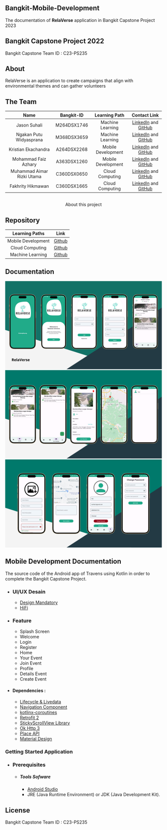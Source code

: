 ## Bangkit-Mobile-Development
The documentation of <b>RelaVerse</b> application in Bangkit Capstone Project 2023


## Bangkit Capstone Project 2022
Bangkit Capstone Team ID :  C23-PS235


## About

RelaVerse is an application to create campaigns that align with environmental themes and can gather volunteers

## The Team

|              Name              | Bangkit-ID |   Learning Path    |                                                       Contact Link                                                       |
| :----------------------------: | :--------: | :----------------: | :----------------------------------------------------------------------------------------------------------------------: |
| Jason Suhali | M264DSX1746 |  Machine Learning  |            [LinkedIn](https://www.linkedin.com/in/jason-suhali-604814222/)  and [GitHub](https://github.com/JasonXander)         |
|   Ngakan Putu Widyasprana     | M368DSX3659 |  Machine Learning  |                [LinkedIn](https://www.linkedin.com/in/ngakanwp/)    and [GitHub](https://github.com/NgakanWidyasprana)            |
|     Kristian Ekachandra            | A264DSX2268| Mobile Development |              [LinkedIn](https://www.linkedin.com/in/kristian-ekachandra/)       and [GitHub](https://github.com/KristianEka)        |
|     Mohammad Faiz Azhary     | A363DSX1260 | Mobile Development |    [LinkedIn](https://www.linkedin.com/in/mohammad-faiz-azhary/)  and [GitHub](https://github.com/zee-azha)    |
|      Muhammad Aimar Rizki Utama     |C360DSX0650 |  Cloud Computing   | [LinkedIn](https://www.linkedin.com/in/muhammad-aimar-rizki-utama-75479b21b/) and [GitHub](https://github.com/aimrzky)   |
|        Fakhrity Hikmawan         | C360DSX1665 |  Cloud Computing   |        [LinkedIn](https://www.linkedin.com/in/fakhrity-hikmawan/)   and [GitHub](https://github.com/fahixa)     |


## 
<p align="center">
 About this project
</p>

## Repository

|   Learning Paths   |                                Link                                |
| :----------------: | :----------------------------------------------------------------: |
| Mobile Development | [Github](https://github.com/zee-azha/Relaverse) |
| Cloud Computing  | [Github](https://github.com/aimrzky/Relaverse-CC)  |
| Machine Learning  | [Github](https://github.com/NgakanWidyasprana/RelaVerse-ML/tree/main)  |


## Documentation
![Relavers](https://raw.githubusercontent.com/zee-azha/Asset/main/MobileApps/8.png)
![Relavers](https://raw.githubusercontent.com/zee-azha/Asset/main/MobileApps/9.png)
![Relavers](https://raw.githubusercontent.com/zee-azha/Asset/main/MobileApps/10.png)
## Mobile Development Documentation
The source code of the Android app of Travens using Kotlin in order to complete the Bangkit Capstone Project.

- ### UI/UX Desain
     - [Design Mandatory](https://www.figma.com/file/LFX9TjzgtxcDlujvelln9t/Bangkit?type=design&node-id=0-1&t=7Zo4J7WjP6PRk1FD-0)
     - [HiFi](https://www.figma.com/file/LFX9TjzgtxcDlujvelln9t/Bangkit?type=design&node-id=241-116&t=7Zo4J7WjP6PRk1FD-0)

 - ### Feature
    - Splash Screen
    - Welcome
    - Login
    - Register
    - Home
    - Your Event
    - Join Event
    - Profile
    - Details Event
    - Create Event

* #### Dependencies :
  - [Lifecycle & Livedata](https://developer.android.com/jetpack/androidx/releases/lifecycle)
  - [Navigation Component](https://developer.android.com/jetpack/androidx/releases/navigation)
  - [kotlinx-coroutines](https://developer.android.com/kotlin/coroutines)    
  - [Retrofit 2](https://square.github.io/retrofit/)   
  - [StickyScrollView Library](https://github.com/amarjain07/StickyScrollView)    
  - [Ok Http 3](https://square.github.io/okhttp/) 
  - [Place API](https://developers.google.com/maps/documentation/places/android-sdk) 
  - [Material Design](https://m3.material.io/)
  

### Getting Started Application

  - ### Prerequisites
      - ##### Tools Sofware
        - [Android Studio](https://developer.android.com/studio)
        - JRE (Java Runtime Environment) or JDK (Java Development Kit).



## License
Bangkit Capstone Team ID :  C23-PS235
